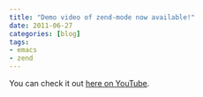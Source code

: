 ```yaml
---
title: "Demo video of zend-mode now available!"
date: 2011-06-27
categories: [blog]
tags:
- emacs
- zend
---
```

You can check it out [here on YouTube](http://www.youtube.com/watch?v=X6vs4cEajQA).
